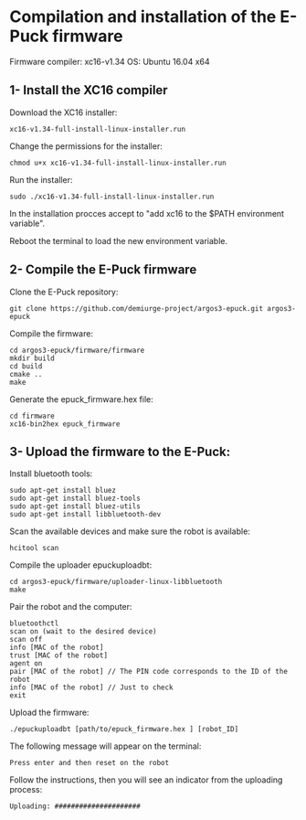 # Compilation and installation of the E-Puck firmware

Firmware compiler: xc16-v1.34
OS: Ubuntu 16.04 x64

## 1- Install the XC16 compiler

Download the XC16 installer: 
```
xc16-v1.34-full-install-linux-installer.run
```
Change the permissions for the installer:
```
chmod u+x xc16-v1.34-full-install-linux-installer.run
```
Run the installer:
```
sudo ./xc16-v1.34-full-install-linux-installer.run
```
In the installation procces accept to "add xc16 to the $PATH environment variable".

Reboot the terminal to load the new environment variable.

## 2- Compile the E-Puck firmware

Clone the E-Puck repository:
```
git clone https://github.com/demiurge-project/argos3-epuck.git argos3-epuck
```
Compile the firmware:
```
cd argos3-epuck/firmware/firmware
mkdir build
cd build
cmake ..
make
```
Generate the epuck_firmware.hex file:
```
cd firmware
xc16-bin2hex epuck_firmware
```

## 3- Upload the firmware to the E-Puck:

Install bluetooth tools:
```
sudo apt-get install bluez
sudo apt-get install bluez-tools
sudo apt-get install bluez-utils
sudo apt-get install libbluetooth-dev
```
Scan the available devices and make sure the robot is available:
```
hcitool scan
```
Compile the uploader epuckuploadbt:
```
cd argos3-epuck/firmware/uploader-linux-libbluetooth
make
```
Pair the robot and the computer:
```
bluetoothctl
scan on (wait to the desired device)
scan off
info [MAC of the robot]
trust [MAC of the robot]
agent on 
pair [MAC of the robot] // The PIN code corresponds to the ID of the robot
info [MAC of the robot] // Just to check
exit
```
Upload the firmware:
```
./epuckuploadbt [path/to/epuck_firmware.hex ] [robot_ID]
```
The following message will appear on the terminal:
```
Press enter and then reset on the robot
```
Follow the instructions, then you will see an indicator from the uploading process:
```
Uploading: #####################
```
























